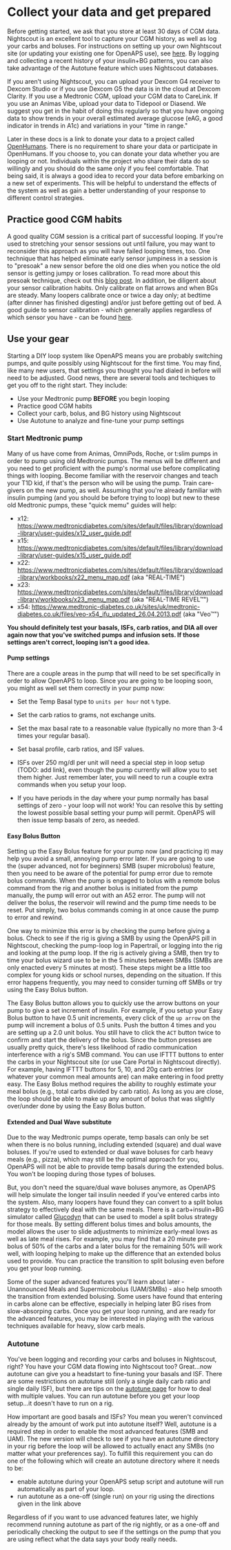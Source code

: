 # Collect your data and get prepared

Before getting started, we ask that you store at least 30 days of CGM data.  Nightscout is an excellent tool to capture your CGM history, as well as log your carbs and boluses.  For instructions on setting up your own Nightscout site (or updating your existing one for OpenAPS use), see [here](./nightscout-setup.html).  By logging and collecting a recent history of your insulin+BG patterns, you can also take advantage of the Autotune feature which uses Nightscout databases.

If you aren't using Nightscout, you can upload your Dexcom G4 receiver to Dexcom Studio or if you use Dexcom G5 the data is in the cloud at Dexcom Clarity.  If you use a Medtronic CGM, upload your CGM data to CareLink.  If you use an Animas Vibe, upload your data to Tidepool or Diasend.  We suggest you get in the habit of doing this regularly so that you have ongoing data to show trends in your overall estimated average glucose (eAG, a good indicator in trends in A1c) and variations in your "time in range."

Later in these docs is a link to donate your data to a project called [OpenHumans](../Give%20Back-Pay%20It%20Forward/data-commons-data-donation.html).  There is no requirement to share your data or participate in OpenHumans.  If you choose to, you can donate your data whether you are looping or not.  Individuals within the project who share their data do so willingly and you should do the same only if you feel comfortable. That being said, it is always a good idea to record your data before embarking on a new set of experiments. This will be helpful to understand the effects of the system as well as gain a better understanding of your response to different control strategies.

## Practice good CGM habits

A good quality CGM session is a critical part of successful looping.  If you're used to stretching your sensor sessions out until failure, you may want to reconsider this approach as you will have failed looping times, too.  One technique that has helped eliminate early sensor jumpiness in a session is to "presoak" a new sensor before the old one dies when you notice the old sensor is getting jumpy or loses calibration.  To read more about this presoak technique, check out this [blog post](https://diyps.org/2016/06/27/how-to-soak-a-new-cgm-sensor-for-better-first-day-bgs/).  In addition, be diligent about your sensor calibration habits.  Only calibrate on flat arrows and when BGs are steady.  Many loopers calibrate once or twice a day only; at bedtime (after dinner has finished digesting) and/or just before getting out of bed. A good guide to sensor calibration - which generally applies regardless of which sensor you have - can be found [here](https://forum.fudiabetes.org/t/how-to-calibrate-a-dexcom-g4-g5-cgm/2049/).

## Use your gear

Starting a DIY loop system like OpenAPS means you are probably switching pumps, and quite possibly using Nightscout for the first time. You may find, like many new users, that settings you thought you had dialed in before will need to be adjusted.  Good news, there are several tools and techiques to get you off to the right start.  They include:

* Use your Medtronic pump **BEFORE** you begin looping
* Practice good CGM habits
* Collect your carb, bolus, and BG history using Nightscout
* Use Autotune to analyze and fine-tune your pump settings

### Start Medtronic pump

Many of us have come from  Animas, OmniPods, Roche, or t:slim pumps in order to pump using old Medtronic pumps. The menus will be different and you need to get proficient with the pump's normal use before complicating things with looping. Become familiar with the reservoir changes and teach your T1D kid, if that's the person who will be using the pump.  Train care-givers on the new pump, as well. Assuming that you're already familiar with insulin pumping (and you should be before trying to loop) but new to these old Medtronic pumps, these "quick memu" guides will help:

* x12: https://www.medtronicdiabetes.com/sites/default/files/library/download-library/user-guides/x12_user_guide.pdf
* x15: https://www.medtronicdiabetes.com/sites/default/files/library/download-library/user-guides/x15_user_guide.pdf
* x22: https://www.medtronicdiabetes.com/sites/default/files/library/download-library/workbooks/x22_menu_map.pdf (aka "REAL-TIME")
* x23: https://www.medtronicdiabetes.com/sites/default/files/library/download-library/workbooks/x23_menu_map.pdf (aka "REAL-TIME REVEL™")
* x54: https://www.medtronic-diabetes.co.uk/sites/uk/medtronic-diabetes.co.uk/files/veo-x54_ifu_updated_26.04.2013.pdf (aka "Veo™")

**You should definitely test your basals, ISFs, carb ratios, and DIA all over again now that you've switched pumps and infusion sets. If those settings aren't correct, looping isn't a good idea.**

#### Pump settings

There are a couple areas in the pump that will need to be set specifically in order to allow OpenAPS to loop.  Since you are going to be looping soon, you might as well set them correctly in your pump now:

* Set the Temp Basal type to `units per hour` not `%` type.

* Set the carb ratios to grams, not exchange units.

* Set the max basal rate to a reasonable value (typically no more than 3-4 times your regular basal).

* Set basal profile, carb ratios, and ISF values.

* ISFs over 250 mg/dl per unit will need a special step in loop setup (TODO: add link), even though the pump currently will allow you to set them higher.  Just remember later, you will need to run a couple extra commands when you setup your loop.

* If you have periods in the day where your pump normally has basal settings of zero - your loop will not work! You can resolve this by setting the lowest possible basal setting your pump will permit. OpenAPS will then issue temp basals of zero, as needed.

#### Easy Bolus Button

Setting up the Easy Bolus feature for your pump now (and practicing it) may help you avoid a small, annoying pump error later.  If you are going to use the (super advanced, not for beginners) SMB (super microbolus) feature, then you need to be aware of the potential for pump error due to remote bolus commands. When the pump is engaged to bolus with a remote bolus command from the rig and another bolus is initiated from the pump manually, the pump will error out with an A52 error. The pump will not deliver the bolus, the reservoir will rewind and the pump time needs to be reset.  Put simply, two bolus commands coming in at once cause the pump to error and rewind.

One way to minimize this error is by checking the pump before giving a bolus. Check to see if the rig is giving a SMB by using the OpenAPS pill in Nightscout, checking the pump-loop log in Papertrail, or logging into the rig and looking at the pump loop. If the rig is actively giving a SMB, then try to time your bolus wizard use to be in the 5 minutes between SMBs (SMBs are only enacted every 5 minutes at most). These steps might be a little too complex for young kids or school nurses, depending on the situation.  If this error happens frequently, you may need to consider turning off SMBs or try using the Easy Bolus button.

The Easy Bolus button allows you to quickly use the arrow buttons on your pump to give a set increment of insulin.  For example, if you setup your Easy Bolus button to have 0.5 unit increments, every click of the `up arrow` on the pump will increment a bolus of 0.5 units.  Push the button 4 times and you are setting up a 2.0 unit bolus.  You still have to click the `ACT` button twice to confirm and start the delivery of the bolus.  Since the button presses are usually pretty quick, there's less likelihood of radio communication interference with a rig's SMB command.  You can use IFTTT buttons to enter the carbs in your Nightscout site (or use Care Portal in Nightscout directly).  For example, having IFTTT buttons for 5, 10, and 20g carb entries (or whatever your common meal amounts are) can make entering in food pretty easy. The Easy Bolus method requires the ability to roughly estimate your meal bolus (e.g., total carbs divided by carb ratio).  As long as you are close, the loop should be able to make up any amount of bolus that was slightly over/under done by using the Easy Bolus button.

#### Extended and Dual Wave substitute

Due to the way Medtronic pumps operate, temp basals can only be set when there is no bolus running, including extended (square) and dual wave boluses.  If you're used to extended or dual wave boluses for carb heavy meals (e.g., pizza), which may still be the optimal approach for you, OpenAPS will not be able to provide temp basals during the extended bolus.  You won't be looping during those types of boluses.

But, you don't need the square/dual wave boluses anymore, as OpenAPS will help simulate the longer tail insulin needed if you've entered carbs into the system. Also, many loopers have found they can convert to a split bolus strategy to effectively deal with the same meals.  There is a carb+insulin+BG simulator called [Glucodyn](http://perceptus.org) that can be used to model a split bolus strategy for those meals.  By setting different bolus times and bolus amounts, the model allows the user to slide adjustments to minimize early-meal lows as well as late meal rises.  For example, you may find that a 20 minute pre-bolus of 50% of the carbs and a later bolus for the remaining 50% will work well, with looping helping to make up the difference that an extended bolus used to provide.  You can practice the transition to split bolusing even before you get your loop running.

Some of the super advanced features you'll learn about later - Unannounced Meals and Supermicrobolus (UAM/SMBs) - also help smooth the transition from extended bolusing.  Some users have found that entering in carbs alone can be effective, especially in helping later BG rises from slow-absorping carbs.  Once you get your loop running, and are ready for the advanced features, you may be interested in playing with the various techniques available for heavy, slow carb meals.

### Autotune

You've been logging and recording your carbs and boluses in Nightscout, right?  You have your CGM data flowing into Nightscout too?  Great...now autotune can give you a headstart to fine-tuning your basals and ISF. There are some restrictions on autotune still (only a single daily carb ratio and single daily ISF), but there are tips on the [autotune page](http://openaps.readthedocs.io/en/latest/docs/Customize-Iterate/autotune.html) for how to deal with multiple values. You can run autotune before you get your loop setup...it doesn't have to run on a rig.

How important are good basals and ISFs? You mean you weren't convinced already by the amount of work put into autotune itself? Well, autotune is a required step in order to enable the most advanced features (SMB and UAM). The new version will check to see if you have an autotune directory in your rig before the loop will be allowed to actually enact any SMBs (no matter what your preferences say). To fulfill this requirement you can do one of the following which will create an autotune directory where it needs to be:

* enable autotune during your OpenAPS setup script and autotune will run automatically as part of your loop.
* run autotune as a one-off (single run) on your rig using the directions given in the link above

Regardless of if you want to use advanced features later, we highly recommend running autotune as part of the rig nightly, or as a one-off and periodically checking the output to see if the settings on the pump that you are using reflect what the data says your body really needs.
